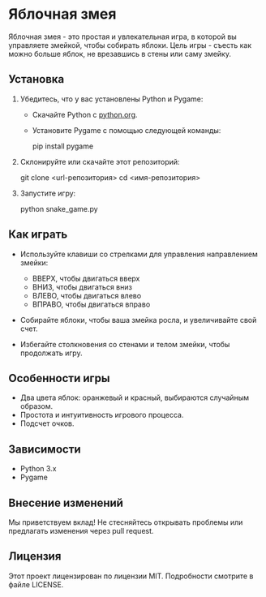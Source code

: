 # Яблочная змея

Яблочная змея - это простая и увлекательная игра, в которой вы управляете змейкой, чтобы собирать яблоки. Цель игры - съесть как можно больше яблок, не врезавшись в стены или саму змейку.

## Установка

1. Убедитесь, что у вас установлены Python и Pygame:
   - Скачайте Python с [python.org](https://www.python.org/).
   - Установите Pygame с помощью следующей команды:
    
     pip install pygame
     
2. Склонируйте или скачайте этот репозиторий:
  
   git clone <url-репозитория>
   cd <имя-репозитория>
   
3. Запустите игру:
  
   python snake_game.py
   
## Как играть

- Используйте клавиши со стрелками для управления направлением змейки:
  - ВВЕРХ, чтобы двигаться вверх
  - ВНИЗ, чтобы двигаться вниз
  - ВЛЕВО, чтобы двигаться влево
  - ВПРАВО, чтобы двигаться вправо

- Собирайте яблоки, чтобы ваша змейка росла, и увеличивайте свой счет.
- Избегайте столкновения со стенами и телом змейки, чтобы продолжать игру.

## Особенности игры

- Два цвета яблок: оранжевый и красный, выбираются случайным образом.
- Простота и интуитивность игрового процесса.
- Подсчет очков.

## Зависимости

- Python 3.x
- Pygame

## Внесение изменений

Мы приветствуем вклад! Не стесняйтесь открывать проблемы или предлагать изменения через pull request.

## Лицензия

Этот проект лицензирован по лицензии MIT. Подробности смотрите в файле LICENSE.
